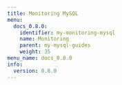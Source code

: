 ```yaml
---
title: Monitoring MySQL
menu:
  docs_0.8.0:
    identifier: my-monitoring-mysql
    name: Monitoring
    parent: my-mysql-guides
    weight: 35
menu_name: docs_0.8.0
info:
  version: 0.8.0
---
```


